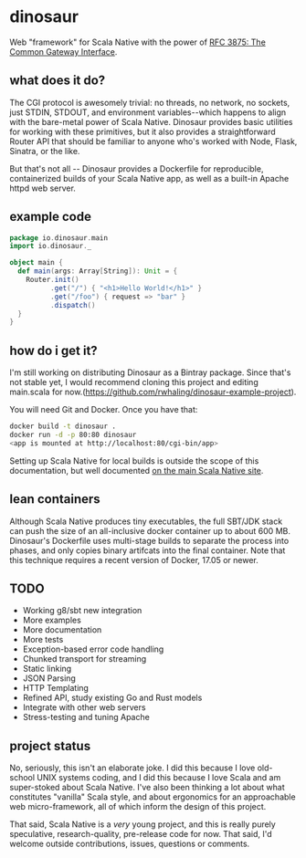 # dinosaur
Web "framework" for Scala Native with the power of [RFC 3875: The Common Gateway Interface](https://tools.ietf.org/html/rfc3875).  

## what does it do?
The CGI protocol is awesomely trivial: no threads, no network, no sockets, just STDIN, STDOUT, and environment variables--which happens to align with the bare-metal power of Scala Native. Dinosaur provides basic utilities for working with these primitives, but it also provides a straightforward Router API that should be familiar to anyone who's worked with Node, Flask, Sinatra, or the like.

But that's not all -- Dinosaur provides a Dockerfile for reproducible, containerized builds of your Scala Native app, as well as a built-in Apache httpd web server.

## example code
```scala
package io.dinosaur.main
import io.dinosaur._

object main {
  def main(args: Array[String]): Unit = {
    Router.init()
          .get("/") { "<h1>Hello World!</h1>" }
          .get("/foo") { request => "bar" }
          .dispatch()
  }
}
```

## how do i get it?
I'm still working on distributing Dinosaur as a Bintray package. Since that's not stable yet, I would recommend cloning this project and editing main.scala for now.(https://github.com/rwhaling/dinosaur-example-project).  

You will need Git and Docker.  Once you have that:
```sh
docker build -t dinosaur .
docker run -d -p 80:80 dinosaur
<app is mounted at http://localhost:80/cgi-bin/app>
```

Setting up Scala Native for local builds is outside the scope of this documentation, but well documented [on the main Scala Native site](http://www.scala-native.org/en/latest/user/setup.html).

## lean containers
Although Scala Native produces tiny executables, the full SBT/JDK stack can push the size of an all-inclusive docker container up to about 600 MB.  Dinosaur's Dockerfile uses multi-stage builds to separate the process into phases, and only copies binary artifcats into the final container.  Note that this technique requires a recent version of Docker, 17.05 or newer.  

## TODO
 * Working g8/sbt new integration
 * More examples
 * More documentation
 * More tests
 * Exception-based error code handling
 * Chunked transport for streaming
 * Static linking
 * JSON Parsing
 * HTTP Templating
 * Refined API, study existing Go and Rust models
 * Integrate with other web servers
 * Stress-testing and tuning Apache

## project status
No, seriously, this isn't an elaborate joke. I did this because I love old-school UNIX systems coding, and I did this because I love Scala and am super-stoked about Scala Native.  I've also been thinking a lot about what constitutes "vanilla" Scala style, and about ergonomics for an approachable web micro-framework, all of which inform the design of this project.

That said, Scala Native is a *very* young project, and this is really purely speculative, research-quality, pre-release code for now. That said, I'd welcome outside contributions, issues, questions or comments.
